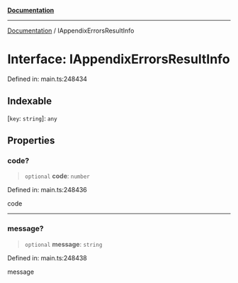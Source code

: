 [**Documentation**](../README.md)

***

[Documentation](../README.md) / IAppendixErrorsResultInfo

# Interface: IAppendixErrorsResultInfo

Defined in: main.ts:248434

## Indexable

\[`key`: `string`\]: `any`

## Properties

### code?

> `optional` **code**: `number`

Defined in: main.ts:248436

code

***

### message?

> `optional` **message**: `string`

Defined in: main.ts:248438

message
